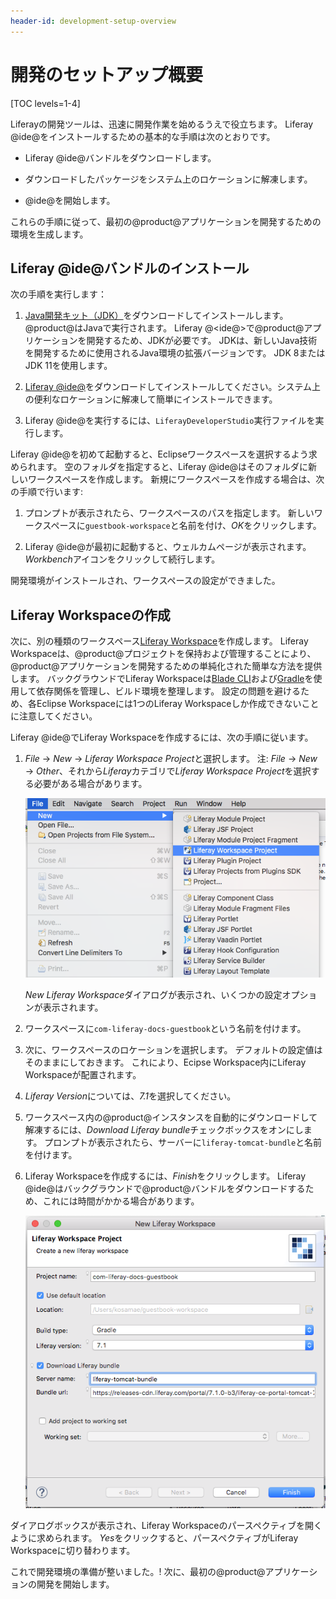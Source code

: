 ```yaml
---
header-id: development-setup-overview
---
```


# 開発のセットアップ概要

[TOC levels=1-4]

Liferayの開発ツールは、迅速に開発作業を始めるうえで役立ちます。 Liferay @ide@をインストールするための基本的な手順は次のとおりです。

  - Liferay @ide@バンドルをダウンロードします。

  - ダウンロードしたパッケージをシステム上のロケーションに解凍します。

  - @ide@を開始します。

これらの手順に従って、最初の@product@アプリケーションを開発するための環境を生成します。

## Liferay @ide@バンドルのインストール

次の手順を実行します：

1.  [ Java開発キット（JDK）](http://www.oracle.com/technetwork/java/javase/downloads/index.html)をダウンロードしてインストールします。 @product@はJavaで実行されます。 Liferay @<ide@>で@product@アプリケーションを開発するため、JDKが必要です。 JDKは、新しいJava技術を開発するために使用されるJava環境の拡張バージョンです。 JDK 8またはJDK 11を使用します。

2.  [Liferay @ide@](/docs/7-1/tutorials/-/knowledge_base/t/installing-liferay-ide)をダウンロードしてインストールしてください。システム上の便利なロケーションに解凍して簡単にインストールできます。

3.  Liferay @ide@を実行するには、`LiferayDeveloperStudio`実行ファイルを実行します。

Liferay @ide@を初めて起動すると、Eclipseワークスペースを選択するよう求められます。 空のフォルダを指定すると、Liferay @ide@はそのフォルダに新しいワークスペースを作成します。 新規にワークスペースを作成する場合は、次の手順で行います:

1.  プロンプトが表示されたら、ワークスペースのパスを指定します。 新しいワークスペースに`guestbook-workspace`と名前を付け、*OK*をクリックします。

2.  Liferay @ide@が最初に起動すると、ウェルカムページが表示されます。 *Workbench*アイコンをクリックして続行します。

開発環境がインストールされ、ワークスペースの設定ができました。

## Liferay Workspaceの作成

次に、別の種類のワークスペース[Liferay Workspace](/docs/7-1/tutorials/-/knowledge_base/t/liferay-workspace)を作成します。 Liferay Workspaceは、@product@プロジェクトを保持および管理することにより、@product@アプリケーションを開発するための単純化された簡単な方法を提供します。 バックグラウンドでLiferay Workspaceは[Blade CLI](/docs/7-1/tutorials/-/knowledge_base/t/blade-cli)および[Gradle](https://gradle.org/)を使用して依存関係を管理し、ビルド環境を整理します。 設定の問題を避けるため、各Eclipse Workspaceには1つのLiferay Workspaceしか作成できないことに注意してください。

Liferay @ide@でLiferay Workspaceを作成するには、次の手順に従います。

1.  *File* → *New* → *Liferay Workspace Project*と選択します。 注: *File* → *New* → *Other*、それから*Liferay*カテゴリで*Liferay Workspace Project*を選択する必要がある場合があります。

    ![図1：* Liferay Workspace*を選択すると、@product@プロジェクト用の新しいワークスペースを作成するプロセスが開始されます。](../../../images/selecting-liferay-workspace.png)

    *New Liferay Workspace*ダイアログが表示され、いくつかの設定オプションが表示されます。

2.  ワークスペースに`com-liferay-docs-guestbook`という名前を付けます。

3.  次に、ワークスペースのロケーションを選択します。 デフォルトの設定値はそのままにしておきます。 これにより、Ecipse Workspace内にLiferay Workspaceが配置されます。

4.  *Liferay Version*については、*7.1*を選択してください。

5.  ワークスペース内の@product@インスタンスを自動的にダウンロードして解凍するには、*Download Liferay bundle*チェックボックスをオンにします。 プロンプトが表示されたら、サーバーに`liferay-tomcat-bundle`と名前を付けます。

6.  Liferay Workspaceを作成するには、*Finish*をクリックします。 Liferay @ide@はバックグラウンドで@product@バンドルをダウンロードするため、これには時間がかかる場合があります。

    ![図2：Liferay @ide@は、Liferay Workspaceを作成するためのわかりやすいメニューを提供します。](../../../images/guestbook-workspace-menu.png)

ダイアログボックスが表示され、Liferay Workspaceのパースペクティブを開くように求められます。 *Yes*をクリックすると、パースペクティブがLiferay Workspaceに切り替わります。

これで開発環境の準備が整いました。\! 次に、最初の@product@アプリケーションの開発を開始します。
